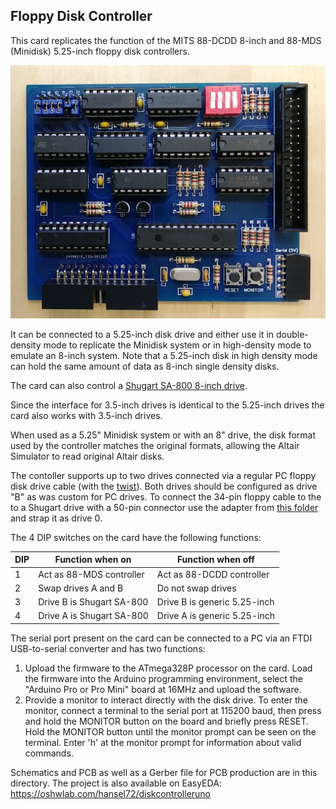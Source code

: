## Floppy Disk Controller

This card replicates the function of the MITS 88-DCDD 8-inch 
and 88-MDS (Minidisk) 5.25-inch floppy disk controllers.

![Floppy Disk Controller Card](diskcontroller.jpg)

It can be connected to a 5.25-inch disk drive and either use
it in double-density mode to replicate the Minidisk system
or in high-density mode to emulate an 8-inch system. Note
that a 5.25-inch disk in high density mode can hold the 
same amount of data as 8-inch single density disks.

The card can also control a [Shugart SA-800 8-inch drive](https://github.com/dhansel/Altair8800/blob/master/IOBus/04-disk-controller/doc/Shugart_SA800_Brochure_Feb78.pdf).

Since the interface for 3.5-inch drives is identical to the
5.25-inch drives the card also works with 3.5-inch drives.

When used as a 5.25" Minidisk system or with an 8" drive, the disk
format used by the controller matches the original formats, allowing 
the Altair Simulator to read original Altair disks.

The contoller supports up to two drives connected via a regular PC floppy
disk drive cable (with the [twist](https://www.nostalgianerd.com/why-are-floppy-cables-twisted)). Both drives should be configured as drive "B" as was
custom for PC drives. To connect the 34-pin floppy cable to the to a Shugart 
drive with a 50-pin connector use the adapter from [this folder](https://github.com/dhansel/Altair8800/tree/master/IOBus/04-disk-controller/Shugart50to34adapter)
and strap it as drive 0.

The 4 DIP switches on the card have the following functions:

DIP | Function when on         | Function when off
----|--------------------------|------------------
1   | Act as 88-MDS controller | Act as 88-DCDD controller
2   | Swap drives A and B      | Do not swap drives
3   | Drive B is Shugart SA-800| Drive B is generic 5.25-inch
4   | Drive A is Shugart SA-800| Drive A is generic 5.25-inch

The serial port present on the card can be connected to a PC via an FTDI
USB-to-serial converter and has two functions:
1. Upload the firmware to the ATmega328P processor on the card. Load the 
firmware into the Arduino programming environment, select the
"Arduino Pro or Pro Mini" board at 16MHz and upload the software.
2. Provide a monitor to interact directly with the disk drive. To enter
the monitor, connect a terminal to the serial port at 115200 baud, then press and
hold the MONITOR button on the board and briefly press RESET. Hold the
MONITOR button until the monitor prompt can be seen on the terminal.
Enter 'h' at the monitor prompt for information about valid commands.

Schematics and PCB as well as a Gerber file for PCB production are in this directory. 
The project is also available on EasyEDA: https://oshwlab.com/hansel72/diskcontrolleruno
